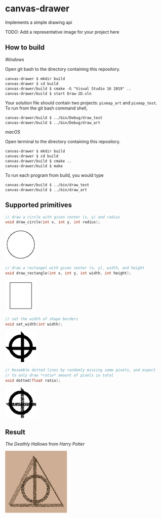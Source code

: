 # canvas-drawer

Implements a simple drawing api

TODO: Add a representative image for your project here

## How to build

*Windows*

Open git bash to the directory containing this repository.

```
canvas-drawer $ mkdir build
canvas-drawer $ cd build
canvas-drawer/build $ cmake -G "Visual Studio 16 2019" ..
canvas-drawer/build $ start Draw-2D.sln
```

Your solution file should contain two projects: `pixmap_art` and `pixmap_test`.
To run from the git bash command shell, 

```
canvas-drawer/build $ ../bin/Debug/draw_test
canvas-drawer/build $ ../bin/Debug/draw_art
```

*macOS*

Open terminal to the directory containing this repository.

```
canvas-drawer $ mkdir build
canvas-drawer $ cd build
canvas-drawer/build $ cmake ..
canvas-drawer/build $ make
```

To run each program from build, you would type

```
canvas-drawer/build $ ../bin/draw_test
canvas-drawer/build $ ../bin/draw_art
```

## Supported primitives
```c++
// draw a circle with given center (x, y) and radius
void draw_circle(int x, int y, int radius);
```
![](fig/circle.png)

```c++
// draw a rectangel with given center (x, y), width, and height
void draw_rectangle(int x, int y, int width, int height);
```
![](fig/rectangle.png)

```c++
// set the width of shape borders
void set_width(int width);
```
![](fig/width_10.png)

```c++
// Resemble dotted lines by randomly missing some pixels, and expect
// to only draw *ratio* amount of pixels in total
void dotted(float ratio);
```
![](fig/dotted.png)

## Result

*The Deathly Hallows* from *Harry Potter*

![](fig/deathly-hallows.png)
